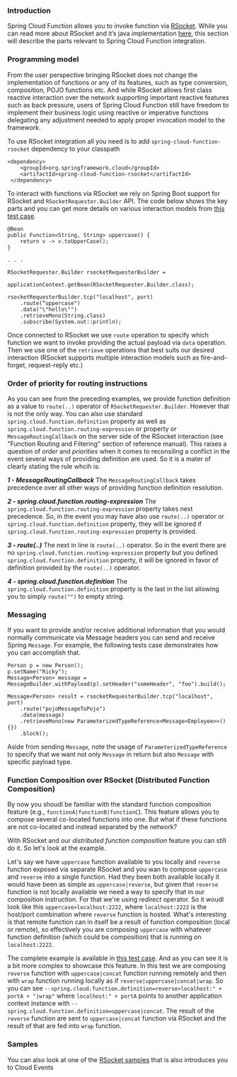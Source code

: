 ### Introduction 

Spring Cloud Function allows you to invoke function via [RSocket](https://rsocket.io/). While you can read more about RSocket and it’s java 
implementation [here](https://github.com/rsocket/rsocket-java), this section will describe the parts relevant to Spring Cloud Function integration.

### Programming model
From the user perspective bringing RSocket does not change the implementation of functions or any of its features, such as type conversion, 
composition, POJO functions etc.
And while RSocket allows first class reactive interaction over the network supporting important reactive features such as back pressure, 
users of Spring Cloud Function still have freedom to implement their business logic using reactive or imperative functions delegating any 
adjustment needed to apply proper invocation model to the framework.

To use RSocket integration all you need is to add `spring-cloud-function-rsocket` dependency to your classpath
```
<dependency>
	<groupId>org.springframework.cloud</groupId>
	<artifactId>spring-cloud-function-rsocket</artifactId>
 </dependency>
```

To interact with functions via RSocket we rely on Spring Boot support for RSocket and `RSocketRequester.Builder` API.
The code below shows the key parts and you can get more details on various interaction models 
from [this test case](https://github.com/spring-cloud/spring-cloud-function/blob/master/spring-cloud-function-rsocket/src/test/java/org/springframework/cloud/function/rsocket/RSocketAutoConfigurationTests.java).


```
@Bean
public Function<String, String> uppercase() {
	return v -> v.toUpperCase();
}

. . .

RSocketRequester.Builder rsocketRequesterBuilder =
				applicationContext.getBean(RSocketRequester.Builder.class);

rsocketRequesterBuilder.tcp("localhost", port)
	.route(“uppercase")
	.data("\"hello\"")
	.retrieveMono(String.class)
	.subscribe(System.out::println);
```

Once connected to RSocket we use `route` operation to specify which function we want to invoke providing the actual 
payload via `data` operation. Then we use one of the `retrieve` operations that best suits our desired interaction 
(RSocket supports multiple interaction models such as fire-and-forget, request-reply etc.)

### Order of priority for routing instructions

As you can see from the preceding examples, we provide function definition as a value to `route(..)` operator of `RSocketRequester.Builder`.
However that is not the only way. You can also use standard `spring.cloud.function.definition` property as well as `spring.cloud.function.routing-expression` or property or `MessageRoutingCallback` on the server side of the RSocket interaction (see "Function Routing and Filtering" section of reference manual). 
This raises a question of _order_ and _priorities_ when it comes to reconsiling a conflict in the event several ways of providing definition are used. So it is a mater of clearly stating the rule whcih is:

***1 - MessageRoutingCallback***
The `MessageRoutingCallback` takes precedence over all other ways of providing function definition resolution.

***2 - spring.cloud.function.routing-expression***
The `spring.cloud.function.routing-expression` property takes next precedence. So, in the event you may have also use `route(..)` operator or `spring.cloud.function.definition` property, they will be ignored if `spring.cloud.function.routing-expression` property is provided.

***3 - route(..)***
The next in line is `route(..)` operator. So in the event there are no `spring.cloud.function.routing-expression` property but you defined `spring.cloud.function.definition` property, it will be ignored in favor of definition provided by the `route(..)` operator.

***4 - spring.cloud.function.definition***
The `spring.cloud.function.definition` property is the last in the list allowing you to simply `route("")` to empty string.


### Messaging

If you want to provide and/or receive additional information that you would normally communicate via Message headers you can send and receive Spring `Message`.
For example, the following tests case demonstrates how you can accomplish that.
```
Person p = new Person();
p.setName("Ricky");
Message<Person> message = MessageBuilder.withPayload(p).setHeader("someHeader", "foo").build();

Message<Person> result = rsocketRequesterBuilder.tcp("localhost", port)
	.route("pojoMessageToPojo")
	.data(message)
	.retrieveMono(new ParameterizedTypeReference<Message<Employee>>() {})
	.block();
```
Aside from sending `Message`, note the usage of `ParameterizedTypeReference` to specify that we want not only `Message` in return but also `Message` with specific payload type. 

### Function Composition over RSocket (Distributed Function Composition)

By now you shoudl be familiar with the standard function composition feature (e.g., `functionA|functionB|functionC`). This feature allows you to compose several co-located functions into one. But what if these functions are not co-located and instead separated by the network?

With RSocket and our _distributed function composition_ feature you can still do it. So let's look at the example.

Let's say we have `uppercase` function available to you locally and `reverse` function exposed via separate RSocket and you wan to compose `uppercase` and `reverse` into a single function. Had they been both available locally it would have been as simple as `uppercase|reverse`, but given that `reverse` function is not locally available we need a way to specify that in our composition instruction. For that we're using _redirect_ operator. So it woudl look like this `uppercase>localhost:2222`, where `localhost:2222` is the host/port combination where `reverse` function is hosted. 
What's interesting is that remote function can in itself be a result of function composition (local or remote), so effectively you are composing `uppercase` with whatever function definition (which could be composition) that is running on `localhost:2222`. 

The complete example is available in [this test case](https://github.com/spring-cloud/spring-cloud-function/blob/0e3a27a392f5c69727d909db26c2ba6aa0344cfd/spring-cloud-function-rsocket/src/test/java/org/springframework/cloud/function/rsocket/RSocketAutoConfigurationTests.java#L371). 
And as you can see it is a bit more complex to showcase this feature. In this test we are composing `reverse` function with `uppercase|concat` function running remotely and then with `wrap` function running locally as if `reverse|uppercase|concat|wrap`.
So you can see `--spring.cloud.function.definition=reverse>localhost:" + portA + "|wrap"` where `localhost:" + portA` points to another application context instance with `--spring.cloud.function.definition=uppercase|concat`. The result of the `reverse` function are sent to `uppercase|concat` function via RSocket and the result of that are fed into `wrap` function.

### Samples

You can also look at one of the [RSocket samples](https://github.com/spring-cloud/spring-cloud-function/tree/master/spring-cloud-function-samples/function-sample-cloudevent-rsocket) that is also introduces you to Cloud Events 